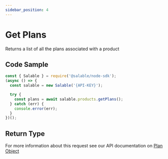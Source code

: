 ```yaml
---
sidebar_position: 4
---
```


# Get Plans

Returns a list of all the plans associated with a product

## Code Sample

```typescript
const { Salable } = require('@salable/node-sdk');
(async () => {
  const salable = new Salable('{API-KEY}');

  try {
    const plans = await salable.products.getPlans();
  } catch (err) {
    console.error(err);
  }
})();
```

## Return Type

For more information about this request see our API documentation on [Plan Object](https://docs.salable.app/api#tag/Plans/operation/getPlanByUuid)

